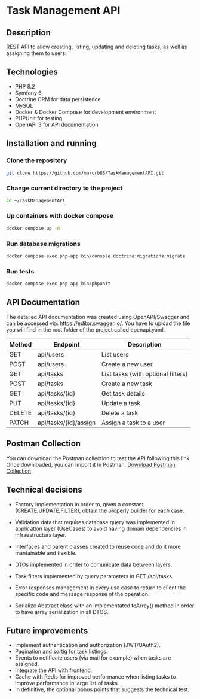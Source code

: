 # Task Management API

## Description

REST API to allow creating, listing, updating and deleting tasks, as well as assigning them to users.

## Technologies

- PHP 8.2
- Symfony 6
- Doctrine ORM for data persistence
- MySQL
- Docker & Docker Compose for development environment
- PHPUnit for testing
- OpenAPI 3 for API documentation

## Installation and running

### Clone the repository

```bash
git clone https://github.com/marcrb88/TaskManagementAPI.git
```

### Change current directory to the project

```bash
cd ~/TaskManagementAPI
```

### Up containers with docker compose

```bash
docker compose up -d
```

### Run database migrations

```bash
docker compose exec php-app bin/console doctrine:migrations:migrate
```

### Run tests

```bash
docker compose exec php-app bin/phpunit
```

## API Documentation

The detailed API documentation was created using OpenAPI/Swagger and can be accessed via: https://editor.swagger.io/. You have to upload the file you will find in the root folder of the project called openapi.yaml.

| Method | Endpoint              | Description                        |
| ------ | --------------------- | ---------------------------------- |
| GET    | api/users             | List users                         |
| POST   | api/users             | Create a new user                  |
| GET    | api/tasks             | List tasks (with optional filters) |
| POST   | api/tasks             | Create a new task                  |
| GET    | api/tasks/{id}        | Get task details                   |
| PUT    | api/tasks/{id}        | Update a task                      |
| DELETE | api/tasks/{id}        | Delete a task                      |
| PATCH  | api/tasks/{id}/assign | Assign a task to a user            |

## Postman Collection

You can download the Postman collection to test the API following this link. Once downloaded, you can import it in Postman.
[Download Postman Collection](./TaskManagementAPIPostman.postman_collection.json)

## Technical decisions

- Factory implementation in order to, given a constant (CREATE,UPDATE,FILTER), obtain the properly builder for each case.

- Validation data that requires database query was implemented in application layer (UseCases) to avoid having domain dependencies in infraestructura layer.

- Interfaces and parent classes created to reuse code and do it more mantainable and flexible.

- DTOs implemented in order to comunicate data between layers.

- Task filters implemented by query parameters in GET /api/tasks.

- Error responses management in every use case to return to client the specific code and message response of the operation.

- Serialize Abstract class with an implementated toArray() method in order to have array serialization in all DTOS.


## Future improvements

- Implement authentication and authorization (JWT/OAuth2).
- Pagination and sortig for task listings.
- Events to notificate users (via mail for example) when tasks are assigned.
- Integrate the API with frontend.
- Cache with Redis for improved performance when listing tasks to improve performance in large list of tasks.
- In definitive, the optional bonus points that suggests the technical test.






